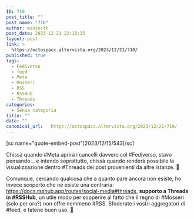 ```yaml
---
ID: 710
post_title: ""
post_name: "710"
author: minioctt
post_date: 2023-12-21 22:15:35
layout: post
link: >
  https://octospacc.altervista.org/2023/12/21/710/
published: true
tags:
  - Fediverso
  - feed
  - Meta
  - Mosseri
  - RSS
  - RSSHub
  - Threads
categories:
  - Senza categoria
title: ""
date: ""
canonical_url:   https://octospacc.altervista.org/2023/12/21/710/
---
```

<!-- wp:paragraph -->
<p>[sc name="quote-embed-post"]2023/12/15/543[/sc]</p>
<!-- /wp:paragraph -->

<!-- wp:paragraph -->
<p>Chissà quando #Meta aprirà i cancelli davvero col #Fediverso, stavo pensando... e intendo soprattutto, chissà quando renderà possibile la visualizzazione dentro #Threads dei post provenienti da altre istanze. 🥱️</p>
<!-- /wp:paragraph -->

<!-- wp:paragraph -->
<p>Comunque, cercando qualcosa che a quanto pare ancora non esiste, ho invece scoperto che ne esiste una contraria: <a href="https://docs.rsshub.app/routes/social-media#threads">https://docs.rsshub.app/routes/social-media#threads</a>, <strong>supporto a Threads in #RSSHub</strong>, un utile modo per sopperire al fatto che il regno di #Mosseri (solo per ora?) non offre nemmeno #RSS. Sfoderate i vostri aggregatori di #feed, e fatene buon uso. 🤗️</p>
<!-- /wp:paragraph -->